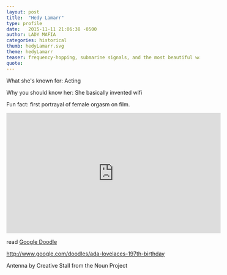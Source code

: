 ```yaml
---
layout: post
title:  "Hedy Lamarr"
type: profile
date:   2015-11-11 21:06:38 -0500
author: LADY MAFIA
categories: historical
thumb: hedyLamarr.svg
theme: hedyLamarr
teaser: frequency-hopping, submarine signals, and the most beautiful woman in the world.
quote:
---
```


What she's known for:
Acting

Why you should know her:
She basically invented wifi

Fun fact:
first portrayal of female orgasm on film.

<iframe width="560" height="315" src="https://www.youtube.com/embed/Z0gu2QhV1dc" frameborder="0" allowfullscreen></iframe>

read [Google Doodle](http://www.google.com/doodles/hedy-lamarrs-101st-birthday)


http://www.google.com/doodles/ada-lovelaces-197th-birthday



Antenna by Creative Stall from the Noun Project
